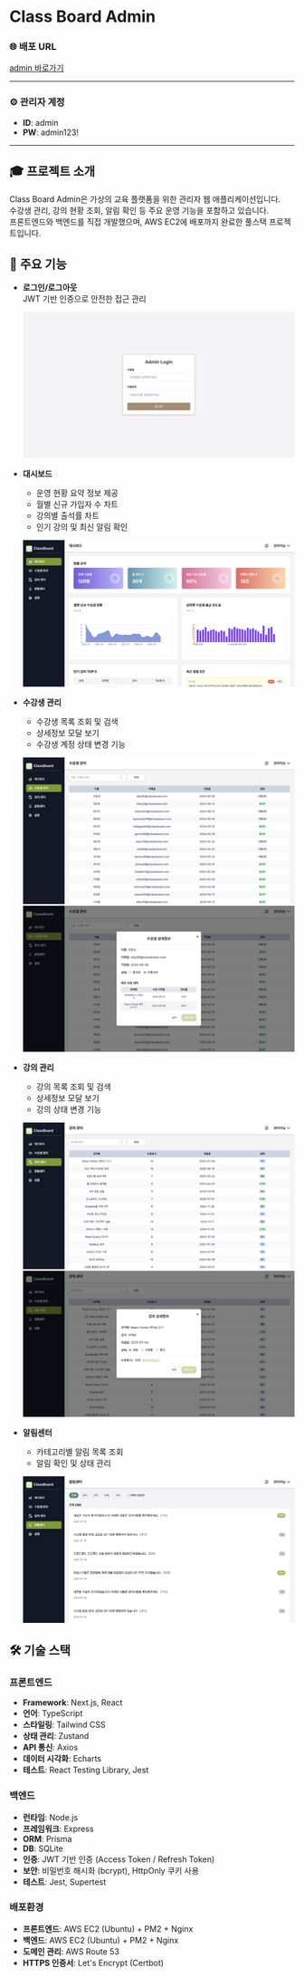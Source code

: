 # Class Board Admin

### 🌐 배포 URL

[admin 바로가기](https://classboard.shop/)

---

### ⚙️ 관리자 계정

- **ID**: admin
- **PW**: admin123!

---

## 🎓 프로젝트 소개

Class Board Admin은 가상의 교육 플랫폼을 위한 관리자 웹 애플리케이션입니다.  
수강생 관리, 강의 현황 조회, 알림 확인 등 주요 운영 기능을 포함하고 있습니다.  
프론트엔드와 백엔드를 직접 개발했으며, AWS EC2에 배포까지 완료한 풀스택 프로젝트입니다.

## 📌 주요 기능

- **로그인/로그아웃**  
  JWT 기반 인증으로 안전한 접근 관리

  ![로그인 화면 예시](./client/public/images/login.png)

- **대시보드**

  - 운영 현황 요약 정보 제공
  - 월별 신규 가입자 수 차트
  - 강의별 출석률 차트
  - 인기 강의 및 최신 알림 확인

  ![대시보드 화면 예시](./client/public/images/dashboard.png)

- **수강생 관리**

  - 수강생 목록 조회 및 검색
  - 상세정보 모달 보기
  - 수강생 계정 상태 변경 기능

  ![수강생 관리 화면 예시](./client/public/images/students.png)
  ![수강생 상세 모달 예시](./client/public/images/students-modal.png)

- **강의 관리**

  - 강의 목록 조회 및 검색
  - 상세정보 모달 보기
  - 강의 상태 변경 기능

  ![강의 관리 화면 예시](./client/public/images/courses.png)
  ![강의 상세 모달 예시](./client/public/images/courses-modal.png)

- **알림센터**

  - 카테고리별 알림 목록 조회
  - 알림 확인 및 상태 관리

  ![알림센터 화면 예시](./client/public/images/notifications.png)

## 🛠️ 기술 스택

### 프론트엔드

- **Framework**: Next.js, React
- **언어**: TypeScript
- **스타일링**: Tailwind CSS
- **상태 관리**: Zustand
- **API 통신**: Axios
- **데이터 시각화**: Echarts
- **테스트**: React Testing Library, Jest

### 백엔드

- **런타임**: Node.js
- **프레임워크**: Express
- **ORM**: Prisma
- **DB**: SQLite
- **인증**: JWT 기반 인증 (Access Token / Refresh Token)
- **보안**: 비밀번호 해시화 (bcrypt), HttpOnly 쿠키 사용
- **테스트**: Jest, Supertest

### 배포환경

- **프론트엔드**: AWS EC2 (Ubuntu) + PM2 + Nginx
- **백엔드**: AWS EC2 (Ubuntu) + PM2 + Nginx
- **도메인 관리**: AWS Route 53
- **HTTPS 인증서**: Let's Encrypt (Certbot)
